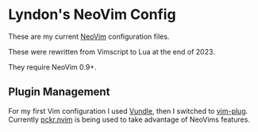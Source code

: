 # Lyndon's NeoVim Config

These are my current [NeoVim](https://github.com/neovim/neovim) configuration
files.

These were rewritten from Vimscript to Lua at the end of 2023.

They require NeoVim 0.9+.

## Plugin Management

For my first Vim configuration I used
[Vundle](https://github.com/VundleVim/Vundle.vipm), then I switched to
[vim-plug](https://github.com/junegunn/vim-plug). Currently
[pckr.nvim](https://github.com/lewis6991/pckr.nvim) is being used to take
advantage of NeoVims features.

